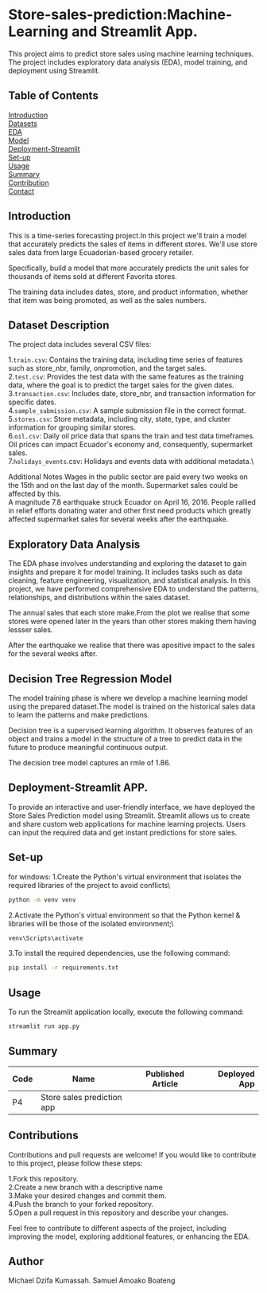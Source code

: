 # Store-sales-prediction:Machine-Learning and Streamlit App.

This project aims to predict store sales using machine learning techniques. The project includes exploratory data analysis (EDA), model training, and deployment using Streamlit.

## Table of Contents

[Introduction](Introduction)\
[Datasets](Datasets)\
[EDA](EDA)\
[Model](Model)\
[Deployment-Streamlit](Deployment-Streamlit)\
[Set-up](Set-up)\
[Usage](Usage)\
[Summary](Summary)\
[Contribution](Contribution)\
[Contact](Contact)

## Introduction

This is a time-series forecasting project.In this project we'll train a model that accurately predicts the sales of items in different stores. We'll use store sales data from large Ecuadorian-based grocery retailer.

Specifically, build a model that more accurately predicts the unit sales for thousands of items sold at different Favorita stores.

The training data includes dates, store, and product information, whether that item was being promoted, as well as the sales numbers.

## Dataset Description

The project data includes several CSV files:

1.`train.csv`: Contains the training data, including time series of features such as store_nbr, family, onpromotion, and the target sales.\
2.`test.csv`: Provides the test data with the same features as the training data, where the goal is to predict the target sales for the given dates.\
3.`transaction.csv`: Includes date, store_nbr, and transaction information for specific dates.\
4.`sample_submission.csv`: A sample submission file in the correct format.\
5.`stores.csv`: Store metadata, including city, state, type, and cluster information for grouping similar stores.\
6.`oil.csv`: Daily oil price data that spans the train and test data timeframes. Oil prices can impact Ecuador's economy and, consequently, supermarket sales.\
7.`holidays_events`.csv: Holidays and events data with additional metadata.\

Additional Notes
Wages in the public sector are paid every two weeks on the 15th and on the last day of the month. Supermarket sales could be affected by this.\
A magnitude 7.8 earthquake struck Ecuador on April 16, 2016. People rallied in relief efforts donating water and other first need products which greatly affected supermarket sales for several weeks after the earthquake.

## Exploratory Data Analysis

The EDA phase involves understanding and exploring the dataset to gain insights and prepare it for model training. It includes tasks such as data cleaning, feature engineering, visualization, and statistical analysis. In this project, we have performed comprehensive EDA to understand the patterns, relationships, and distributions within the sales dataset.

The annual sales that each store make.From the plot we realise that some stores were opened later in the years than other stores making them having lessser sales.

After the earthquake we realise that there was apositive impact to the sales for the several weeks after.

## Decision Tree Regression Model

The model training phase is where we develop a machine learning model using the prepared dataset.The model is trained on the historical sales data to learn the patterns and make predictions.

Decision tree is a supervised learning algorithm. It observes features of an object and trains a model in the structure of a tree to predict data in the future to produce meaningful continuous output.

The decision tree model captures an rmle of 1.86.

## Deployment-Streamlit APP.

To provide an interactive and user-friendly interface, we have deployed the Store Sales Prediction model using Streamlit. Streamlit allows us to create and share custom web applications for machine learning projects. Users can input the required data and get instant predictions for store sales.

## Set-up

for windows:
1.Create the Python's virtual environment that isolates the required libraries of the project to avoid conflicts\

```bash
python -m venv venv
```

2.Activate the Python's virtual environment so that the Python kernel & libraries will be those of the isolated environment;\

```bash
venv\Scripts\activate
```

3.To install the required dependencies, use the following command:

```bash
pip install -r requirements.txt
```

## Usage

To run the Streamlit application locally, execute the following command:

```bash
streamlit run app.py
```

## Summary

| Code | Name                       | Published Article | Deployed App |
| ---- | -------------------------- | :---------------: | -----------: |
| P4   | Store sales prediction app |                   |              |

## Contributions

Contributions and pull requests are welcome! If you would like to contribute to this project, please follow these steps:

1.Fork this repository.\
2.Create a new branch with a descriptive name\
3.Make your desired changes and commit them.\
4.Push the branch to your forked repository.\
5.Open a pull request in this repository and describe your changes.

Feel free to contribute to different aspects of the project, including improving the model, exploring additional features, or enhancing the EDA.

## Author

Michael Dzifa Kumassah.
Samuel Amoako Boateng
